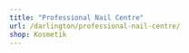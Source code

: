```yaml
---
title: "Professional Nail Centre"
url: /darlington/professional-nail-centre/
shop: Kosmetik
---
```

